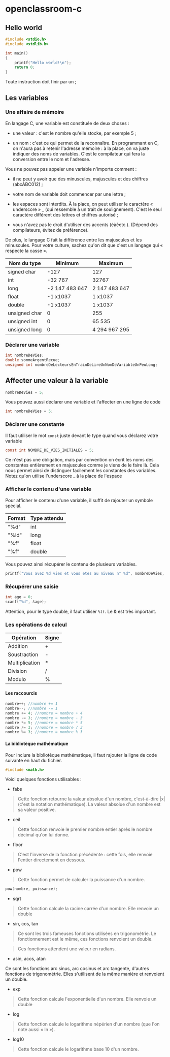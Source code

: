 # openclassroom-c

## Hello world

```c
#include <stdio.h>
#include <stdlib.h>

int main()
{
    printf("Hello world!\n");
    return 0;
}
```

Toute instruction doit finir par un ;

## Les variables

### Une affaire de mémoire

En langage C, une variable est constituée de deux choses :

- une valeur : c'est le nombre qu'elle stocke, par exemple 5 ;

- un nom : c'est ce qui permet de la reconnaître. En programmant en C, on n'aura pas à retenir l'adresse mémoire : à la place, on va juste indiquer des noms de variables. C'est le compilateur qui fera la conversion entre le nom et l'adresse.

 Vous ne pouvez pas appeler une variable n'importe comment :

 - il ne peut y avoir que des minuscules, majuscules et des chiffres (abcABC012) ;

 - votre nom de variable doit commencer par une lettre ;

 - les espaces sont interdits. À la place, on peut utiliser le caractère « underscore » _ (qui ressemble à un trait de soulignement). C'est le seul caractère différent des lettres et chiffres autorisé ;

- vous n'avez pas le droit d'utiliser des accents (éàêetc.). (Dépend des compilateurs, évitez de préférence).

De plus, le langage C fait la différence entre les majuscules et les minuscules. Pour votre culture, sachez qu'on dit que c'est un langage qui « respecte la casse ».

|Nom du type|Minimum|Maximum|
|-|-|-|
|signed char|-127|127|
|int|-32 767|32767|
|long|-2 147 483 647|2 147 483 647|
|float|-1 x1037|1 x1037|
|double|-1 x1037|1 x1037|
|unsigned char|0|255|
|unsigned int|0|65 535|
|unsigned long|0|4 294 967 295|

### Déclarer une variable

```c
int nombreDeVies;
double sommeArgentRecue; 
unsigned int nombreDeLecteursEnTrainDeLireUnNomDeVariableUnPeuLong;
```

## Affecter une valeur à la variable

```c
nombreDeVies = 5;
```

Vous pouvez aussi déclarer une variable et l'affecter en une ligne de code

```c
int nombreDeVies = 5;
```

### Déclarer une constante

Il faut utiliser le mot `const` juste devant le type quand vous déclarez votre variable

```c
const int NOMBRE_DE_VIES_INITIALES = 5;
```

Ce n'est pas une obligation, mais par convention on écrit les noms des constantes entièrement en majuscules comme je viens de le faire là. Cela nous permet ainsi de distinguer facilement les constantes des variables. Notez qu'on utilise l'underscore _ à la place de l'espace

### Afficher le contenu d'une variable

Pour afficher le contenu d'une variable, il suffit de rajouter un symbole spécial.

|Format|Type attendu|
|-|-|
|"%d"|int|
|"%ld"|long|
|"%f"|float|
|"%f"|double|

Vous pouvez ainsi récupérer le contenu de plusieurs variables.

```c
printf("Vous avez %d vies et vous etes au niveau n° %d", nombreDeVies, niveau);
```

### Récupérer une saisie

```c
int age = 0;
scanf("%d", &age);
```

Attention, pour le type double, il faut utiliser `%lf`. Le & est très important.

### Les opérations de calcul

|Opération|Signe|
|-|-|
|Addition|+|
|Soustraction|-|
|Multiplication|*  |
|Division|/|
|Modulo|%|

#### Les raccourcis

```c
nombre++; //nombre += 1
nombre--; //nombre -= 1
nombre += 4; //nombre = nombre + 4
nombre -= 3; //nombre = nombre - 3
nombre *= 5; //nombre = nombre * 5
nombre /= 3; //nombre = nombre / 3
nombre %= 3; //nombre = nombre % 3
```

#### La bibliotèque mathématique

Pour inclure la bibliotèque mathématique, il faut rajouter la ligne de code suivante en haut du fichier.

```c
#include <math.h>
```

Voici quelques fonctions utilisables :

- fabs

> Cette fonction retourne la valeur absolue d'un nombre, c'est-à-dire |x| (c'est la notation mathématique).
La valeur absolue d'un nombre est sa valeur positive.

- ceil

> Cette fonction renvoie le premier nombre entier après le nombre décimal qu'on lui donne.

- floor

> C'est l'inverse de la fonction précédente : cette fois, elle renvoie l'entier directement en dessous.

- pow

> Cette fonction permet de calculer la puissance d'un nombre.

```c
pow(nombre, puissance);
```

- sqrt

> Cette fonction calcule la racine carrée d'un nombre. Elle renvoie un double

- sin, cos, tan

> Ce sont les trois fameuses fonctions utilisées en trigonométrie.
Le fonctionnement est le même, ces fonctions renvoient un double.

> Ces fonctions attendent une valeur en radians.

- asin, acos, atan

Ce sont les fonctions arc sinus, arc cosinus et arc tangente, d'autres fonctions de trigonométrie.
Elles s'utilisent de la même manière et renvoient un double.

- exp

> Cette fonction calcule l'exponentielle d'un nombre. Elle renvoie un double

- log

> Cette fonction calcule le logarithme népérien d'un nombre (que l'on note aussi « ln »).

- log10

> Cette fonction calcule le logarithme base 10 d'un nombre.
